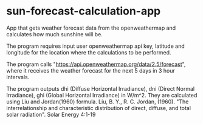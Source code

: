 # sun-forecast-calculation-app

App that gets weather forecast data from the openweathermap and calculates how much sunshine will be.

The program requires input user openweathermap api key, latitude and longitude for the location where the calculations to be performed.

The program calls "https://api.openweathermap.org/data/2.5/forecast", where it receives the weather forecast for the next 5 days in 3 hour intervals.

The program outputs dhi (Diffuse Horizontal Irradiance), dni (Direct Normal Irradiance), ghi (Global Horizontal Irradiance) in W/m^2. They are calculated using Liu and Jordan(1960) formula.
Liu, B. Y., R. C. Jordan, (1960). "The interrelationship and
       characteristic distribution of direct, diffuse, and total solar
       radiation".  Solar Energy 4:1-19
